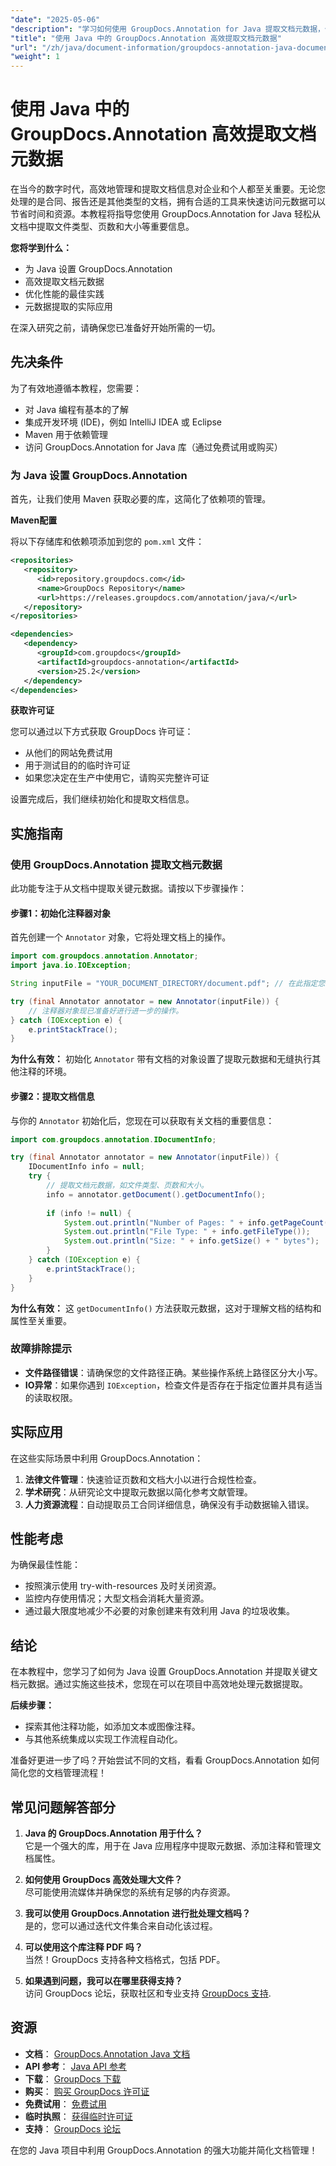 ```yaml
---
"date": "2025-05-06"
"description": "学习如何使用 GroupDocs.Annotation for Java 提取文档元数据，例如文件类型、页数和大小。通过高效的信息提取增强您的文档管理。"
"title": "使用 Java 中的 GroupDocs.Annotation 高效提取文档元数据"
"url": "/zh/java/document-information/groupdocs-annotation-java-document-info-extraction/"
"weight": 1
---
```


# 使用 Java 中的 GroupDocs.Annotation 高效提取文档元数据

在当今的数字时代，高效地管理和提取文档信息对企业和个人都至关重要。无论您处理的是合同、报告还是其他类型的文档，拥有合适的工具来快速访问元数据可以节省时间和资源。本教程将指导您使用 GroupDocs.Annotation for Java 轻松从文档中提取文件类型、页数和大小等重要信息。

**您将学到什么：**
- 为 Java 设置 GroupDocs.Annotation
- 高效提取文档元数据
- 优化性能的最佳实践
- 元数据提取的实际应用

在深入研究之前，请确保您已准备好开始所需的一切。

## 先决条件

为了有效地遵循本教程，您需要：
- 对 Java 编程有基本的了解
- 集成开发环境 (IDE)，例如 IntelliJ IDEA 或 Eclipse
- Maven 用于依赖管理
- 访问 GroupDocs.Annotation for Java 库（通过免费试用或购买）

### 为 Java 设置 GroupDocs.Annotation

首先，让我们使用 Maven 获取必要的库，这简化了依赖项的管理。

**Maven配置**

将以下存储库和依赖项添加到您的 `pom.xml` 文件：

```xml
<repositories>
   <repository>
      <id>repository.groupdocs.com</id>
      <name>GroupDocs Repository</name>
      <url>https://releases.groupdocs.com/annotation/java/</url>
   </repository>
</repositories>

<dependencies>
   <dependency>
      <groupId>com.groupdocs</groupId>
      <artifactId>groupdocs-annotation</artifactId>
      <version>25.2</version>
   </dependency>
</dependencies>
```

**获取许可证**

您可以通过以下方式获取 GroupDocs 许可证：
- 从他们的网站免费试用
- 用于测试目的的临时许可证
- 如果您决定在生产中使用它，请购买完整许可证

设置完成后，我们继续初始化和提取文档信息。

## 实施指南

### 使用 GroupDocs.Annotation 提取文档元数据

此功能专注于从文档中提取关键元数据。请按以下步骤操作：

#### 步骤1：初始化注释器对象

首先创建一个 `Annotator` 对象，它将处理文档上的操作。

```java
import com.groupdocs.annotation.Annotator;
import java.io.IOException;

String inputFile = "YOUR_DOCUMENT_DIRECTORY/document.pdf"; // 在此指定您的文件路径

try (final Annotator annotator = new Annotator(inputFile)) {
    // 注释器对象现已准备好进行进一步的操作。
} catch (IOException e) {
    e.printStackTrace();
}
```

**为什么有效：** 初始化 `Annotator` 带有文档的对象设置了提取元数据和无缝执行其他注释的环境。

#### 步骤2：提取文档信息

与你的 `Annotator` 初始化后，您现在可以获取有关文档的重要信息：

```java
import com.groupdocs.annotation.IDocumentInfo;

try (final Annotator annotator = new Annotator(inputFile)) {
    IDocumentInfo info = null;
    try {
        // 提取文档元数据，如文件类型、页数和大小。
        info = annotator.getDocument().getDocumentInfo();
        
        if (info != null) {
            System.out.println("Number of Pages: " + info.getPageCount());
            System.out.println("File Type: " + info.getFileType());
            System.out.println("Size: " + info.getSize() + " bytes");
        }
    } catch (IOException e) {
        e.printStackTrace();
    }
}
```

**为什么有效：** 这 `getDocumentInfo()` 方法获取元数据，这对于理解文档的结构和属性至关重要。

### 故障排除提示

- **文件路径错误**：请确保您的文件路径正确。某些操作系统上路径区分大小写。
- **IO异常**：如果你遇到 `IOException`，检查文件是否存在于指定位置并具有适当的读取权限。

## 实际应用

在这些实际场景中利用 GroupDocs.Annotation：
1. **法律文件管理**：快速验证页数和文档大小以进行合规性检查。
2. **学术研究**：从研究论文中提取元数据以简化参考文献管理。
3. **人力资源流程**：自动提取员工合同详细信息，确保没有手动数据输入错误。

## 性能考虑

为确保最佳性能：
- 按照演示使用 try-with-resources 及时关闭资源。
- 监控内存使用情况；大型文档会消耗大量资源。
- 通过最大限度地减少不必要的对象创建来有效利用 Java 的垃圾收集。

## 结论

在本教程中，您学习了如何为 Java 设置 GroupDocs.Annotation 并提取关键文档元数据。通过实施这些技术，您现在可以在项目中高效地处理元数据提取。

**后续步骤：**
- 探索其他注释功能，如添加文本或图像注释。
- 与其他系统集成以实现工作流程自动化。

准备好更进一步了吗？开始尝试不同的文档，看看 GroupDocs.Annotation 如何简化您的文档管理流程！

## 常见问题解答部分

1. **Java 的 GroupDocs.Annotation 用于什么？**  
   它是一个强大的库，用于在 Java 应用程序中提取元数据、添加注释和管理文档属性。

2. **如何使用 GroupDocs 高效处理大文件？**  
   尽可能使用流媒体并确保您的系统有足够的内存资源。

3. **我可以使用 GroupDocs.Annotation 进行批处理文档吗？**  
   是的，您可以通过迭代文件集合来自动化该过程。

4. **可以使用这个库注释 PDF 吗？**  
   当然！GroupDocs 支持各种文档格式，包括 PDF。

5. **如果遇到问题，我可以在哪里获得支持？**  
   访问 GroupDocs 论坛，获取社区和专业支持 [GroupDocs 支持](https://forum。groupdocs.com/c/annotation).

## 资源

- **文档**： [GroupDocs.Annotation Java 文档](https://docs.groupdocs.com/annotation/java/)
- **API 参考**： [Java API 参考](https://reference.groupdocs.com/annotation/java/)
- **下载**： [GroupDocs 下载](https://releases.groupdocs.com/annotation/java/)
- **购买**： [购买 GroupDocs 许可证](https://purchase.groupdocs.com/buy)
- **免费试用**： [免费试用](https://releases.groupdocs.com/annotation/java/)
- **临时执照**： [获得临时许可证](https://purchase.groupdocs.com/temporary-license/)
- **支持**： [GroupDocs 论坛](https://forum.groupdocs.com/c/annotation/) 

在您的 Java 项目中利用 GroupDocs.Annotation 的强大功能并简化文档管理！